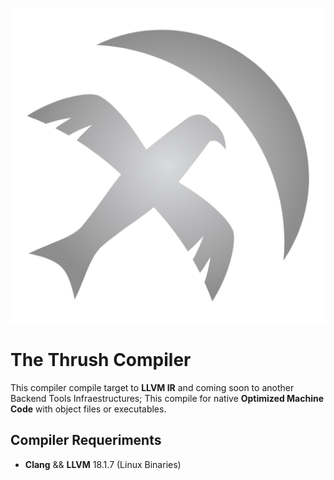 <p align="center">
  <img src= "https://github.com/Thrush-Lang/.github/blob/main/assets/Thrush.png" alt= "logo" style= "width: 2hv; height: 2hv;"> </img>
</p>

# The Thrush Compiler 

This compiler compile target to **LLVM IR** and coming soon to another Backend Tools Infraestructures; This compile for native **Optimized Machine Code** with object files or executables.

## Compiler Requeriments

- **Clang** && **LLVM** 18.1.7 (Linux Binaries)
